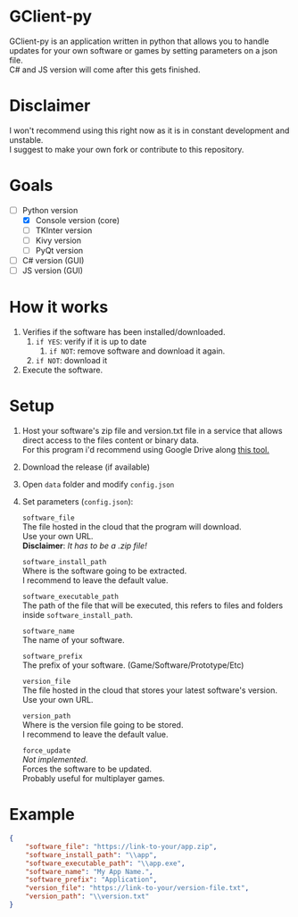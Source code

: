 # GClient-py
GClient-py is an application written in python that allows you to handle updates for your own software or games by setting parameters on a json file. <br>
C# and JS version will come after this gets finished.

# Disclaimer
I won't recommend using this right now as it is in constant development and unstable. <br>
I suggest to make your own fork or contribute to this repository.

# Goals
- [ ] Python version
    - [x] Console version (core)
    - [ ] TKInter version
    - [ ] Kivy version
    - [ ] PyQt version
- [ ] C# version (GUI)
- [ ] JS version (GUI)

# How it works
1. Verifies if the software has been installed/downloaded.
    1. `if YES`: verify if it is up to date
        1. `if NOT`: remove software and download it again.
    1. `if NOT`: download it
1. Execute the software.


# Setup
1. Host your software's zip file and version.txt file in a service that allows direct access to the files content or binary data.<br>
For this program i'd recommend using Google Drive along [this tool.](https://sites.google.com/site/gdocs2direct/home)
1. Download the release (if available)
1. Open `data` folder and modify `config.json`
1. Set parameters (`config.json`):<br>

    `software_file`<br>
    The file hosted in the cloud that the program will download.<br>
    Use your own URL.<br>
    **Disclaimer**: *It has to be a .zip file!*<br>

    `software_install_path`<br>
    Where is the software going to be extracted.<br>
    I recommend to leave the default value.<br>

    `software_executable_path`<br>
    The path of the file that will be executed, this refers to files and folders inside `software_install_path`.<br>

    `software_name`<br>
    The name of your software.<br>

    `software_prefix`<br>
    The prefix of your software. (Game/Software/Prototype/Etc)

    `version_file`<br>
    The file hosted in the cloud that stores your latest software's version.<br>
    Use your own URL.<br>

    `version_path`<br>
    Where is the version file going to be stored.<br>
    I recommend to leave the default value.<br>

    `force_update`<br>
    _Not implemented._<br>
    Forces the software to be updated.<br>
    Probably useful for multiplayer games.

# Example
```json
{
    "software_file": "https://link-to-your/app.zip",
    "software_install_path": "\\app",
    "software_executable_path": "\\app.exe",
    "software_name": "My App Name.",
    "software_prefix": "Application",
    "version_file": "https://link-to-your/version-file.txt",
    "version_path": "\\version.txt"
}
```